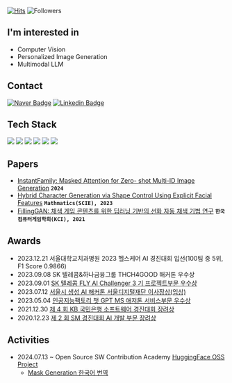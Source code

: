 [![Hits](https://hits.seeyoufarm.com/api/count/incr/badge.svg?url=https%3A%2F%2Fgithub.com%2Fjeongiin&count_bg=%23613ADF&title_bg=%237D7575&icon=&icon_color=%23FFFFFF&title=hits&edge_flat=false)](https://hits.seeyoufarm.com) ![Followers](https://img.shields.io/github/followers/jeongiin?style=social)

## I'm interested in

- Computer Vision
- Personalized Image Generation
- Multimodal LLM

## Contact

[![Naver Badge](https://img.shields.io/badge/naver-03C75A?style=flat-square&logo=naver&logoColor=white&link=mailto:jeongiin@naver.com)](mailto:jeongiin@naver.com)
[![Linkedin Badge](https://img.shields.io/badge/-LinkedIn-blue?style=flat-square&logo=Linkedin&logoColor=white&link=https://www.linkedin.com/in/jeonginlee-ai/)](https://www.linkedin.com/in/jeonginlee-ai/)

## Tech Stack

<img src="https://img.shields.io/badge/python-3776AB?style=flat-square&logo=python&logoColor=white"> <img src="https://img.shields.io/badge/pytorch-EE4C2C?style=flat-square&logo=pytorch&logoColor=white"> <img src="https://img.shields.io/badge/tensorflow-FF6F00?style=flat-square&logo=tensorflow&logoColor=white"> <img src="https://img.shields.io/badge/git-F05032?style=flat-square&logo=git&logoColor=white"> <img src="https://img.shields.io/badge/ubuntu-E95420?style=flat-square&logo=ubuntu&logoColor=white"> <img src="https://img.shields.io/badge/docker-2496ED?style=flat-square&logo=docker&logoColor=white">

## Papers

- [InstantFamily: Masked Attention for Zero- shot Multi-ID Image Generation](https://huggingface.co/papers/2404.19427) **`2024`**
- [Hybrid Character Generation via Shape Control Using Explicit Facial Features](https://www.mdpi.com/2227-7390/11/11/2463) **`Mathmatics(SCIE), 2023`**
- [FillingGAN: 채색 게임 콘텐츠를 위한 딥러닝 기반의 선화 자동 채색 기법 연구](https://scholar.kyobobook.co.kr/article/detail/4010028371699) **`한국컴퓨터게임학회(KCI), 2021`**

## Awards

- 2023.12.21 서울대학교치과병원 2023 헬스케어 AI 경진대회 입선(100팀 중 5위, F1 Score 0.9866)
- 2023.09.08 SK 텔레콤&하나금융그룹 THCH4GOOD 해커톤 우수상
- 2023.09.01 [SK 텔레콤 FLY AI Challenger 3 기 프로젝트부문 우수상](https://github.com/jeongiin/serena_backend)
- 2023.07.12 [서울시 생성 AI 해커톤 서울디지털재단 이사장상(입상)](https://github.com/jeongiin/edu-fusion-api)
- 2023.05.04 [인공지능팩토리 챗 GPT MS 애저톤 서비스부문 우수상](https://github.com/jeongiin/story-factory-api)
- 2021.12.30 [제 4 회 KB 국민은행 소프트웨어 경진대회 장려상](https://github.com/PLETO-99s/PLETO_FRONT)
- 2020.12.23 [제 2 회 SM 경진대회 AI 개발 부문 장려상](https://github.com/jeongiin/MyPickPlate)

## Activities

- 2024.07.13 ~ Open Source SW Contribution Academy [HuggingFace OSS Project](https://github.com/jeongiin/transformers)
  - [Mask Generation 한국어 번역](https://huggingface.co/docs/transformers/main/ko/tasks/mask_generation)
